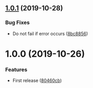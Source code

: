 ## [1.0.1](https://github.com/unlight/remark-package-dependencies/compare/v1.0.0...v1.0.1) (2019-10-28)


### Bug Fixes

* Do not fail if error occurs ([8bc8856](https://github.com/unlight/remark-package-dependencies/commit/8bc8856d8d0223cd1bf7f16261796cbf1223562f))

# 1.0.0 (2019-10-26)


### Features

* First release ([80460cb](https://github.com/unlight/remark-package-dependencies/commit/80460cb64c02cd9bf0b593dc50e4322318950863))
